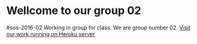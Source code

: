 # Wellcome to our group 02
#sos-2016-02
Working in group for class.
We are group number 02.
[Visit our work running on Heroku server](https://sos-2016-02.herokuapp.com/)
